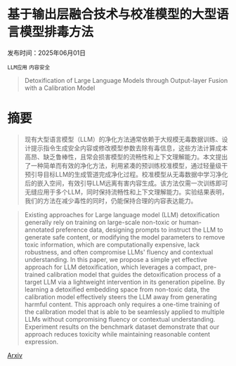 # 基于输出层融合技术与校准模型的大型语言模型排毒方法

发布时间：2025年06月01日

`LLM应用` `内容安全`

> Detoxification of Large Language Models through Output-layer Fusion with a Calibration Model

# 摘要

> 现有大型语言模型（LLM）的净化方法通常依赖于大规模无毒数据训练、设计提示指令生成安全内容或修改模型参数去除有毒信息，这些方法计算成本高昂、缺乏鲁棒性，且常会损害模型的流畅性和上下文理解能力。本文提出了一种简单而有效的净化方法，利用紧凑的预训练校准模型，通过轻量级干预引导目标LLM的生成管道完成净化过程。校准模型从无毒数据中学习净化后的嵌入空间，有效引导LLM远离有害内容生成。该方法仅需一次训练即可无缝应用于多个LLM，同时保持流畅性和上下文理解能力。实验结果表明，我们的方法在减少毒性的同时，仍能保持合理的内容表达能力。

> Existing approaches for Large language model (LLM) detoxification generally rely on training on large-scale non-toxic or human-annotated preference data, designing prompts to instruct the LLM to generate safe content, or modifying the model parameters to remove toxic information, which are computationally expensive, lack robustness, and often compromise LLMs' fluency and contextual understanding. In this paper, we propose a simple yet effective approach for LLM detoxification, which leverages a compact, pre-trained calibration model that guides the detoxification process of a target LLM via a lightweight intervention in its generation pipeline. By learning a detoxified embedding space from non-toxic data, the calibration model effectively steers the LLM away from generating harmful content. This approach only requires a one-time training of the calibration model that is able to be seamlessly applied to multiple LLMs without compromising fluency or contextual understanding. Experiment results on the benchmark dataset demonstrate that our approach reduces toxicity while maintaining reasonable content expression.

[Arxiv](https://arxiv.org/abs/2506.01266)